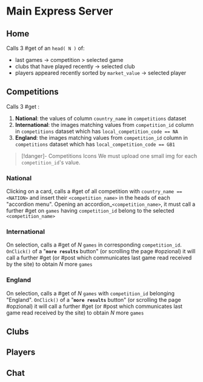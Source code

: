# Main Express Server
## Home
Calls 3 #get of an `head( N )` of:
- last games $\rightarrow$ competition > selected game
- clubs that have played recently $\rightarrow$ selected club
- players appeared recently sorted by `market_value` $\rightarrow$ selected player
## Competitions
Calls 3 #get :
1. **National**: the values of column `country_name` in `competitions` dataset
2. **International**: the images matching values from `competition_id` column in `competitions` dataset which has `local_competition_code == NA`
3. **England**: the images matching values from `competition_id` column in `competitions` dataset which has `local_competition_code == GB1`
> [!danger]-  Competitions Icons
> We must upload one small img for each `competition_id`'s value.
### National
Clicking on a card, calls a #get of all competition with `country_name == <NATION>` and insert their `<competition_name>` in the heads of each "accordion menu".
Opening an accordion_`<competition_name>`, it must call a further #get on `games` having `competition_id` belong to the selected `<competition_name>`
### International
On selection, calls a #get of $N$ `games` in corresponding `competition_id`.
`OnClick()` of a "**`more results`** button" (or scrolling the page #opzional) it will call a further #get (or #post which communicates last game read received by the site) to obtain $N$ more `games` 
### England
On selection, calls a #get of $N$ `games` with `competition_id` belonging "England".
`OnClick()` of a "**`more results`** button" (or scrolling the page #opzional) it will call a further #get (or #post which communicates last game read received by the site) to obtain $N$ more `games` 
## Clubs


## Players

## Chat